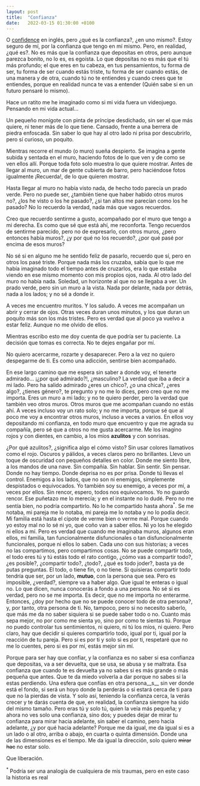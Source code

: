 ```yaml
---
layout: post
title:  "Confianza"
date:   2022-03-15 01:30:00 +0100
---
```


O <u>confidence</u> en inglés, pero ¿qué es la confianza?, ¿en uno mismo?. Estoy seguro de mí, por la confianza que tengo en mí mismo. Pero, en realidad, ¿qué es?. No es más que la confianza que depositas en otros, pero aunque parezca bonito, no lo es, es egoísta. Lo que depositas no es más que el tú más profundo; el que eres en tu cabeza, en tus pensamientos, tu forma de ser, tu forma de ser cuando estás triste, tu forma de ser cuando estás, de una manera y de otra, cuando tú no te entiendes y cuando crees que te entiendes, porque en realidad nunca te vas a entender (Quién sabe si en un futuro pensaré lo mismo).

Hace un ratito me he imaginado como si mi vida fuera un videojuego. Pensando en mi vida actual...

Un pequeño monigote con pinta de príncipe desdichado, sin ser el que más quiere, ni tener más de lo que tiene. Cansado, frente a una berrera de piedra enfoscada. Sin saber lo que hay al otro lado ni prisa por descubrirlo, pero sí curioso, un poquito.

Mientras recorre el mundo (o muro) sueña despierto. Se imagina a gente subida y sentada en el muro, haciendo fotos de lo que ven y de como se ven ellos allí. Porque toda foto solo muestra lo que quiere mostrar. Antes de llegar al muro, un mar de gente cubierta de barro, pero haciéndose fotos igualmente ¡Recuerda!, de lo que quieren mostrar.

Hasta llegar al muro no había visto nada, de hecho todo parecía un prado verde. Pero no puede ser, ¿también tiene que haber habido otros muros no?, ¿los he visto o los he pasado?, ¿si tan altos me parecían como los he pasado? No lo recuerdo la verdad, nada más que vagos recuerdos.

Creo que recuerdo sentirme a gusto, acompañado por el muro que tengo a mi derecha. Es como que sé que está ahí, me reconforta. Tengo recuerdos de sentirme parecido, pero no de expresarlo, con otros muros, ¿pero entonces había muros?, ¿y por qué no los recuerdo?, ¿por qué pasé por encima de esos muros?

No sé si en alguno me he sentido feliz de pasarlo, recuerdo que sí, pero en otros los pasé triste. Porque nada más los cruzaba, sabía que lo que me había imaginado todo el tiempo antes de cruzarlos, era lo que estaba viendo en ese mismo momento con mis propios ojos, nada. Al otro lado del muro no había nada. Soledad, un horizonte al que no se llegaba a ver. Un prado verde, pero sin un muro a la vista. Nada por delante, nada por detrás, nada a los lados; y no sé a donde ir.

A veces me encuentro muritos. Y los saludo. A veces me acompañan un abrir y cerrar de ojos. Otras veces duran unos minutos, y los que duran un poquito más son los más tristes. Pero es verdad que al poco ya vuelvo a estar feliz. Aunque no me olvido de ellos.

Mientras escribo esto me doy cuenta de que podría ser tu paciente. La decisión que tomas es correcta. No te dejes engañar por mí.

No quiero acercarme, rozarte y desaparecer. Pero a la vez no quiero despegarme de ti. Es como una adicción, sentirse bien acompañado.

En ese largo camino que me espera sin saber a donde voy, el tenerte admirado... ¡¿por qué admirado?!, ¿masculino? La verdad que iba a decir a mi lado. Pero ha salido admirado ¿eres un chico?, ¿o una chica?, ¿eres algo?, ¿tienes género?, te pregunto y no me lo dices, pero creo que no me importa. Eres un muro a mi lado; y no te quiero perder, pero la verdad que también veo otros muros. Otros muros que me acompañan cuando no estás ahí. A veces incluso voy un rato solo; y no me importa, porque sé que al poco me voy a encontrar otros muros, incluso a veces a varios. En ellos voy depositando mi confianza, en todo muro que encuentro y que me agrada su compañía, pero sé que a otros no me gusta acercarme. Me los imagino rojos y con dientes, en cambio, a los míos __azulitos__ y con sonrisas.

¿Por qué azulitos?, ¿significa algo el cómo visto? Sin usar colores llamativos como el rojo. Oscuros y pálidos, a veces claros pero no brillantes. Llevo un toque de oscuridad con pequeños detalles en color. Donde me siento libre, a los mandos de una nave. Sin compañía. Sin hablar. Sin sentir. Sin pensar. Donde no hay tiempo. Donde deprisa no es por prisa. Donde tú llevas el control. Enemigos a los lados, que no son ni enemigos, simplemente despistados o equivocados. Yo también soy su enemigo, a veces por mí, a veces por ellos. Sin rencor, espero, todos nos equivocamos. Yo no guardo rencor. Ese puñetazo me lo merecía; y en el instante no lo dudé. Pero no me sentía bien, no podría compartirlo. No lo he compartido hasta ahora<sup>*</sup>. Se me notaba, mi pareja me lo notaba, mi pareja me lo notaba y no lo podía decir. Mi familia está hasta el cipote de verme bien o verme mal. Porque cuando yo estoy mal no lo sé ni yo, que coño van a saber ellos. Ni yo los he elegido ni ellos a mí. Pero es verdad que cuando me imaginaba muros, algunos eran ellos, mi familia, tan funcionalmente disfuncionales o tan disfuncionalmente funcionales, porque ni ellos lo saben. Cada uno con sus historias; a veces no las compartimos, pero compartimos cosas. No se puede compartir todo, el todo eres tú y tú estás todo el rato contigo, ¿cómo vas a compartir todo?, ¿es posible?, ¿compartir todo?, ¿todo?, ¿qué es todo joder?, basta ya de putas preguntas. El todo, o tiene fin, o no tiene. Si quisieras compartir todo tendría que ser, por un lado, __mutuo__, con la persona que sea. Pero es imposible, ¿verdad?, siempre va a haber algo. Que igual te enteras o igual no. Lo que dicen, nunca conocerás a fondo a una persona. No sé si es verdad, pero no se me importa. Es decir, que no me importa no enterarme. Entonces, ¿doy por hecho que no se puede conocer todo de otra persona?, y, por tanto, otra persona de ti. No, tampoco, pero si no necesito saberlo, que más me da no saber siquiera si se puede saber todo o no. Cuanto más sepa mejor, no por como me sienta yo, sino por como te sientas tú. Porque no puedo controlar tus sentimientos, ni quiero, ni tú los míos, ni quiero. Pero claro, hay que decidir si quieres compartirlo todo, igual por ti, igual por la reacción de tu pareja. Pero si es por ti y solo si es por ti, respetaré que no me lo cuentes, pero si es por mí, estás mejor sin mí.

Porque para ser hay que confiar, y la confianza es no saber si esa confianza que depositas, va a ser devuelta, que se usa, se abusa y se maltrata. Esa confianza que cuando te es devuelta ya no sabes si es más grande o más pequeña que antes. Que te da miedo volverla a dar porque no sabes si la estas perdiendo. Una esfera que confías en otra persona__s__ sin ver donde está el fondo, si será un hoyo donde la perderás o si estará cerca de ti para que no la pierdas de vista. Y solo así, teniendo la confianza cerca, la verás crecer y te darás cuenta de que, en realidad, la confianza siempre ha sido del mismo tamaño. Pero eras tú y solo tú, quien la veía más pequeña; y ahora no ves solo una confianza, sino dos; y puedes dejar de mirar tu confianza para mirar hacia adelante, sin saber el camino, pero hacia adelante, ¿y por qué hacia adelante? Porque me da igual, me da igual si es a un lado o al otro, arriba o abajo, en cuarta o quinta dimensión. Donde una de las dimensiones es el tiempo. Me da igual la dirección, solo quiero ~~mirar hac~~ no estar solo.

Que liberación.

<sup>*</sup> Podría ser una analogía de cualquiera de mis traumas, pero en este caso la historia es real
